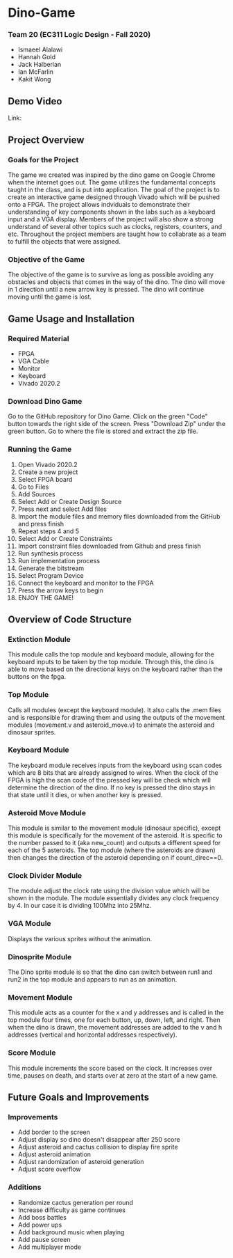 # Dino-Game

### Team 20 (EC311 Logic Design - Fall 2020)
- Ismaeel Alalawi
- Hannah Gold
- Jack Halberian
- Ian McFarlin
- Kakit Wong

## Demo Video
Link: 

## Project Overview
### Goals for the Project
The game we created was inspired by the dino game on Google Chrome when the internet goes out. The game utilizes the fundamental concepts taught in the class, and is put into application. The goal of the project is to create an interactive game designed through Vivado which will be pushed onto a FPGA. The project allows indviduals to demonstrate their understanding of key components shown in the labs such as a keyboard input and a VGA display. Members of the project will also show a strong understand of several other topics such as clocks, registers, counters, and etc. Throughout the project members are taught how to collabrate as a team to fulfill the objects that were assigned. 

### Objective of the Game
The objective of the game is to survive as long as possible avoiding any obstacles and objects that comes in the way of the dino. The dino will move in 1 direction until a new arrow key is pressed. The dino will continue moving until the game is lost. 

## Game Usage and Installation
### Required Material
- FPGA
- VGA Cable
- Monitor
- Keyboard
- Vivado 2020.2

### Download Dino Game
Go to the GitHub repository for Dino Game. Click on the green "Code" button towards the right side of the screen. Press "Download Zip" under the green button. Go to where the file is stored and extract the zip file. 

### Running the Game
1. Open Vivado 2020.2
2. Create a new project
3. Select FPGA board
4. Go to Files
5. Add Sources
6. Select Add or Create Design Source
7. Press next and select Add files
8. Import the module files and memory files downloaded from the GitHub and press finish
9. Repeat steps 4 and 5
10. Select Add or Create Constraints
11. Import constraint files downloaded from Github and press finish
12. Run synthesis process
13. Run implementation process
14. Generate the bitstream
15. Select Program Device
16. Connect the keyboard and monitor to the FPGA
17. Press the arrow keys to begin
18. ENJOY THE GAME!

## Overview of Code Structure
### Extinction Module
This module calls the top module and keyboard module, allowing for the keyboard inputs to be taken by the top module. Through this, the dino is able to move based on the directional keys on the keyboard rather than the buttons on the fpga.

### Top Module
Calls all modules (except the keyboard module). It also calls the .mem files and is responsible for drawing them and using the outputs of the movement modules (movement.v and asteroid_move.v) to animate the asteroid and dinosaur sprites.

### Keyboard Module
The keyboard module receives inputs from the keyboard using scan codes which are 8 bits that are already assigned to wires. When the clock of the FPGA is high the scan code of the pressed key will be check which will determine the direction of the dino. If no key is pressed the dino stays in that state until it dies, or when another key is pressed. 

### Asteroid Move Module
This module is similar to the movement module (dinosaur specific), except this module is specifically for the movement of the asteroid. It is specific to the number passed to it (aka new_count) and outputs a different speed for each of the 5 asteroids. The top module (where the asteroids are drawn) then changes the direction of the asteroid depending on if count_direc==0.

### Clock Divider Module
The module adjust the clock rate using the division value which will be shown in the module. The module essentially divides any clock frequency by 4. In our case it is dividing 100Mhz into 25Mhz.

### VGA Module
Displays the various sprites without the animation. 

### Dinosprite Module
The Dino sprite module is so that the dino can switch between run1 and run2 in the top module and appears to run as an animation.

### Movement Module
This module acts as a counter for the x and y addresses and is called in the top module four times, one for each button, up, down, left, and right. Then when the dino is drawn, the movement addresses are added to the v and h addresses (vertical and horizontal addresses respectively).

### Score Module
This module increments the score based on the clock. It increases over time, pauses on death, and starts over at zero at the start of a new game. 

## Future Goals and Improvements
### Improvements
- Add border to the screen
- Adjust display so dino doesn't disappear after 250 score
- Adjust asteroid and cactus collision to display fire sprite
- Adjust asteroid animation
- Adjust randomization of asteroid generation
- Adjust score overflow

### Additions
- Randomize cactus generation per round
- Increase difficulty as game continues 
- Add boss battles
- Add power ups 
- Add background music when playing
- Add pause screen
- Add multiplayer mode


